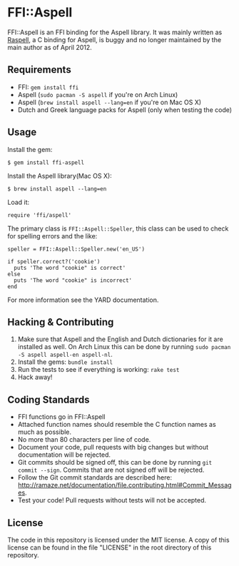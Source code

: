 # FFI::Aspell

FFI::Aspell is an FFI binding for the Aspell library. It was mainly written as
[Raspell][raspell], a C binding for Aspell, is buggy and no longer maintained by
the main author as of April 2012.

## Requirements

* FFI: `gem install ffi`
* Aspell (`sudo pacman -S aspell` if you're on Arch Linux)
* Aspell (`brew install aspell --lang=en` if you're on Mac OS X)
* Dutch and Greek language packs for Aspell (only when testing the code)

## Usage

Install the gem:

    $ gem install ffi-aspell

Install the Aspell library(Mac OS X):

    $ brew install aspell --lang=en

Load it:

    require 'ffi/aspell'

The primary class is `FFI::Aspell::Speller`, this class can be used to check for
spelling errors and the like:

    speller = FFI::Aspell::Speller.new('en_US')

    if speller.correct?('cookie')
      puts 'The word "cookie" is correct'
    else
      puts 'The word "cookie" is incorrect'
    end

For more information see the YARD documentation.

## Hacking & Contributing

1. Make sure that Aspell and the English and Dutch dictionaries for it are
   installed as well. On Arch Linux this can be done by running `sudo pacman -S
   aspell aspell-en aspell-nl`.
2. Install the gems: `bundle install`
3. Run the tests to see if everything is working: `rake test`
4. Hack away!

## Coding Standards

* FFI functions go in FFI::Aspell
* Attached function names should resemble the C function names as much as
  possible.
* No more than 80 characters per line of code.
* Document your code, pull requests with big changes but without documentation
  will be rejected.
* Git commits should be signed off, this can be done by running `git commit
  --sign`. Commits that are not signed off will be rejected.
* Follow the Git commit standards are described here:
  <http://ramaze.net/documentation/file.contributing.html#Commit_Messages>.
* Test your code! Pull requests without tests will not be accepted.

## License

The code in this repository is licensed under the MIT license. A copy of this
license can be found in the file "LICENSE" in the root directory of this
repository.

[raspell]: https://github.com/evan/raspell
